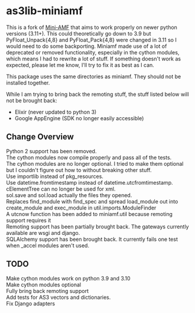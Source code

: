# as3lib-miniamf
This is a fork of <a href="https://pypi.org/project/Mini-AMF/">Mini-AMF</a> that aims to work properly on newer python versions (3.11+). This could theoretically go down to 3.9 but PyFloat_Unpack{4,8} and PyFloat_Pack{4,8} were changed in 3.11 so I would need to do some backporting. Miniamf made use of a lot of deprecated or removed functionality, especially in the cython modules, which means I had to rewrite a lot of stuff. If something doesn't work as expected, please let me know, I'll try to fix it as best as I can.

This package uses the same directories as miniamf. They should not be installed together.

While I am trying to bring back the remoting stuff, the stuff listed below will not be brought back:
- Elixir (never updated to python 3)
- Google AppEngine (SDK no longer easily accessible)

## Change Overview
Python 2 support has been removed.
<br>The cython modules now compile properly and pass all of the tests.
<br>The cython modules are no longer optional. I tried to make them optional but I couldn't figure out how to without breaking other stuff.
<br>Use importlib instead of pkg_resources.
<br>Use datetime.fromtimestamp instead of datetime.utcfromtimestamp.
<br>cElementTree can no longer be used for xml.
<br>sol.save and sol.load actually the files they opened.
<br>Replaces find_module with find_spec and spread load_module out into create_module and exec_module in util.imports.ModuleFinder
<br>A utcnow function has been added to miniamf.util because remoting support requires it
<br>Remoting support has been partially brought back. The gateways currently available are wsgi and django.
<br>SQLAlchemy support has been brought back. It currently fails one test when _accel modules aren't used.

## TODO
Make cython modules work on python 3.9 and 3.10
<br>Make cython modules optional
<br>Fully bring back remoting support
<br>Add tests for AS3 vectors and dictionaries.
<br>Fix Django adapters

